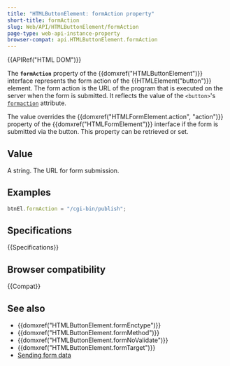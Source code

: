 ```yaml
---
title: "HTMLButtonElement: formAction property"
short-title: formAction
slug: Web/API/HTMLButtonElement/formAction
page-type: web-api-instance-property
browser-compat: api.HTMLButtonElement.formAction
---
```


{{APIRef("HTML DOM")}}

The **`formAction`** property of the {{domxref("HTMLButtonElement")}} interface represents the form action of the {{HTMLElement("button")}} element. The form action is the URL of the program that is executed on the server when the form is submitted. It reflects the value of the `<button>`'s [`formaction`](/en-US/docs/Web/HTML/Element/button#formaction) attribute.

The value overrides the {{domxref("HTMLFormElement.action", "action")}} property of the {{domxref("HTMLFormElement")}} interface if the form is submitted via the button. This property can be retrieved or set.

## Value

A string. The URL for form submission.

## Examples

```js
btnEl.formAction = "/cgi-bin/publish";
```

## Specifications

{{Specifications}}

## Browser compatibility

{{Compat}}

## See also

- {{domxref("HTMLButtonElement.formEnctype")}}
- {{domxref("HTMLButtonElement.formMethod")}}
- {{domxref("HTMLButtonElement.formNoValidate")}}
- {{domxref("HTMLButtonElement.formTarget")}}
- [Sending form data](/en-US/docs/Learn/Forms/Sending_and_retrieving_form_data)
